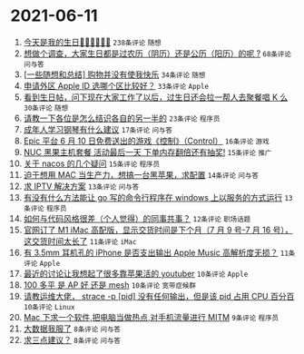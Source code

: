 # 2021-06-11

1. [今天是我的生日🎂🎂🎂🍰🍰🍰](https://www.v2ex.com/t/782797) `238条评论` `随想`
1. [想做个调查，大家生日都是过农历（阴历）还是公历（阳历）的呢 ?](https://www.v2ex.com/t/782803) `68条评论` `问与答`
1. [[一些随想和总结] 购物并没有使我快乐](https://www.v2ex.com/t/782794) `34条评论` `随想`
1. [申请外区 Apple ID 选哪个区比较好？](https://www.v2ex.com/t/782809) `33条评论` `Apple`
1. [看到生日帖，问下现在大家工作了以后，过生日还会拉一帮人去聚餐唱 K 么](https://www.v2ex.com/t/782813) `30条评论` `随想`
1. [请教一下各位是怎么结识各自的另一半的](https://www.v2ex.com/t/782858) `23条评论` `程序员`
1. [成年人学习钢琴有什么建议](https://www.v2ex.com/t/782805) `17条评论` `问与答`
1. [Epic 平台 6 月 10 日免费送出的游戏《控制》（Control）](https://www.v2ex.com/t/782791) `16条评论` `游戏`
1. [NUC 黑果主机套餐 活动最后一天 下单内存翻倍还有抽奖!](https://www.v2ex.com/t/782836) `15条评论` `推广`
1. [关于 nacos 的几个疑问](https://www.v2ex.com/t/782807) `15条评论` `程序员`
1. [迫于想用 MAC 当生产力，想搞一台黑苹果，求配置](https://www.v2ex.com/t/782854) `14条评论` `问与答`
1. [求 IPTV 解决方案](https://www.v2ex.com/t/782820) `13条评论` `问与答`
1. [有没有什么方法能让 go 写的命令行程序在 windows 上以服务的方式运行](https://www.v2ex.com/t/782796) `13条评论` `程序员`
1. [如何与代码风格很差（个人觉得）的同事共事？](https://www.v2ex.com/t/782847) `12条评论` `职场话题`
1. [官网订了 M1 iMac 高配版，显示交货时间是下个月（7 月 9 号-7 月 16 号），这交货时间太长了](https://www.v2ex.com/t/782812) `11条评论` `iMac`
1. [有 3.5mm 耳机孔的 iPhone 是否支出输出 Apple Music 高解析度无损？](https://www.v2ex.com/t/782801) `11条评论` `Apple`
1. [最近的讨论让我想起了很多靠苹果活的 youtuber](https://www.v2ex.com/t/782868) `10条评论` `Apple`
1. [100 多平 是 AP 好 还是 mesh](https://www.v2ex.com/t/782842) `10条评论` `宽带症候群`
1. [请教运维大佬， strace -p [pid] 没有任何输出，但是该 pid 占用 CPU 百分百](https://www.v2ex.com/t/782818) `10条评论` `Linux`
1. [Mac 下求一个软件,把电脑当做热点,对手机流量进行 MITM](https://www.v2ex.com/t/782835) `9条评论` `程序员`
1. [大数据我服了](https://www.v2ex.com/t/782856) `8条评论` `问与答`
1. [求三点建议？](https://www.v2ex.com/t/782814) `8条评论` `问与答`
